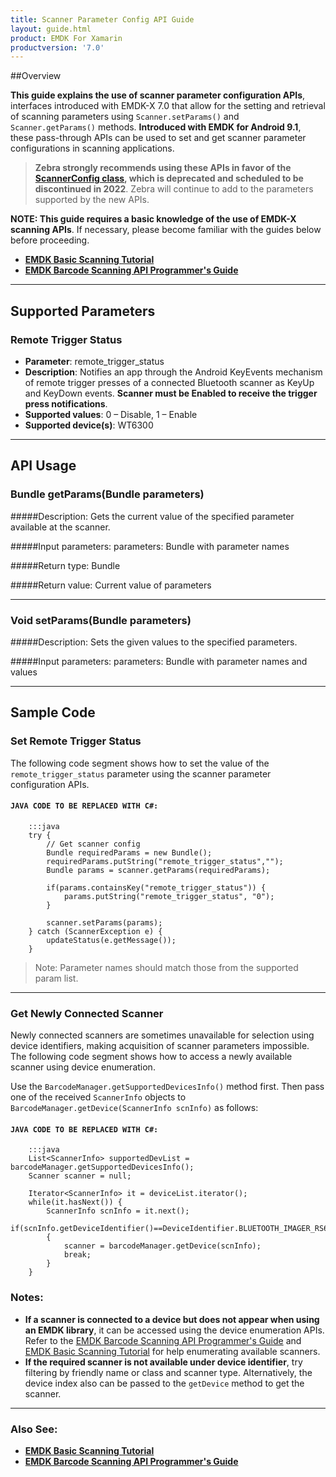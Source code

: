 ```yaml
---
title: Scanner Parameter Config API Guide
layout: guide.html
product: EMDK For Xamarin
productversion: '7.0'
---
```


##Overview

**This guide explains the use of scanner parameter configuration APIs**, interfaces introduced with EMDK-X 7.0 that allow for the setting and retrieval of scanning parameters using `Scanner.setParams()` and `Scanner.getParams()` methods. **Introduced with EMDK for Android 9.1**, these pass-through APIs can be used to set and get scanner parameter configurations in scanning applications. 

> **Zebra strongly recommends using these APIs in favor of the [ScannerConfig class](../../api), which is deprecated and scheduled to be discontinued in 2022**. Zebra will continue to add to the parameters supported by the new APIs.

**NOTE: This guide requires a basic knowledge of the use of EMDK-X scanning APIs**. If necessary, please become familiar with the guides below before proceeding. 
* **[EMDK Basic Scanning Tutorial](https://techdocs.zebra.com/emdk-for-xamarin/latest/tutorial/tutBasicScanningAPI/)**
* **[EMDK Barcode Scanning API Programmer's Guide](https://techdocs.zebra.com/emdk-for-xamarin/latest/guide/barcode_scanning_guide/)**

-----

## Supported Parameters

### Remote Trigger Status

* **Parameter**: remote_trigger_status
* **Description**: Notifies an app through the Android KeyEvents mechanism of remote trigger presses of a connected Bluetooth scanner as KeyUp and KeyDown events. **Scanner must be Enabled to receive the trigger press notifications**. 
* **Supported values**: 0 – Disable, 1 – Enable
* **Supported device(s)**: WT6300

-----

<!-- BELOW BASICLY REPEATS ABOVE:  

Extended scanner parameter configuration APIs are used for configuring and reading scanner parameters and values that are not supported through the [EMDK basic scanning APIs](../../apimenu). Developers currently can use the existing class structure and IntelliSense with a `ScannerConfig` object such as `config.scanParams.decodeHapticFeedback`, but are unable to use that method to read or set new scanning parameters that are now supported by extended scanner parameter configuration APIs. 

WHAT ARE THOSE PARAMERERS? 
New parameters not supported by existing class structure are listed in here >>> `link to a new page with latest params`<<<. Developers need to refer those parameters and supported values from above document and pass the parameter information to extended APIs.

-----
 -->

## API Usage

### Bundle getParams(Bundle parameters)

#####Description: 
Gets the current value of the specified parameter available at the scanner.

#####Input parameters:
parameters: Bundle with parameter names

#####Return type: 
Bundle

#####Return value:
Current value of parameters

-----

### Void setParams(Bundle parameters)

#####Description: 
Sets the given values to the specified parameters.

#####Input parameters:
parameters: Bundle with parameter names and values

-----

## Sample Code

<!-- 
Supported extended scanner parameter list
Please refer this >>> link to a new page with latest params<<<  section of EMDK documentation for get all the extended scanner parameter configurations and supported values.

HUH? 
This is in line with previous scanner configuration APIs. It needs to get the object of `ScannerConfig` to load the current settings before using extended scanning parameter APIs. 
 -->

### Set Remote Trigger Status

The following code segment shows how to set the value of the `remote_trigger_status` parameter using the scanner parameter configuration APIs. 


#### `JAVA CODE TO BE REPLACED WITH C#:` 

        :::java
        try {
            // Get scanner config
            Bundle requiredParams = new Bundle();
            requiredParams.putString("remote_trigger_status","");
            Bundle params = scanner.getParams(requiredParams);
            
            if(params.containsKey("remote_trigger_status")) {
                params.putString("remote_trigger_status", "0");
            }
            
            scanner.setParams(params);
        } catch (ScannerException e) {
            updateStatus(e.getMessage());
        }

> Note: Parameter names should match those from the supported param list. 

-----

### Get Newly Connected Scanner

Newly connected scanners are sometimes unavailable for selection using device identifiers, making acquisition of scanner parameters impossible. The following code segment shows how to access a newly available scanner using device enumeration. 

Use the `BarcodeManager.getSupportedDevicesInfo()` method first. Then pass one of the received `ScannerInfo` objects to `BarcodeManager.getDevice(ScannerInfo scnInfo)` as follows:

#### `JAVA CODE TO BE REPLACED WITH C#:` 

        :::java
        List<ScannerInfo> supportedDevList = barcodeManager.getSupportedDevicesInfo();
        Scanner scanner = null;

        Iterator<ScannerInfo> it = deviceList.iterator();
        while(it.hasNext()) {
            ScannerInfo scnInfo = it.next();
            if(scnInfo.getDeviceIdentifier()==DeviceIdentifier.BLUETOOTH_IMAGER_RS6000)
            {        
                scanner = barcodeManager.getDevice(scnInfo);
                break;
            }
        }


### Notes:
* **If a scanner is connected to a device but does not appear when using an EMDK library**, it can be accessed using the device enumeration APIs. Refer to the [EMDK Barcode Scanning API Programmer's Guide](https://techdocs.zebra.com/emdk-for-xamarin/latest/guide/barcode_scanning_guide/) and [EMDK Basic Scanning Tutorial](https://techdocs.zebra.com/emdk-for-xamarin/latest/tutorial/tutBasicScanningAPI/) for help enumerating available scanners.
* **If the required scanner is not available under device identifier**, try filtering by friendly name or class and scanner type. Alternatively, the device index also can be passed to the `getDevice` method to get the scanner.

-----

### Also See:
* **[EMDK Basic Scanning Tutorial](https://techdocs.zebra.com/emdk-for-xamarin/latest/tutorial/tutBasicScanningAPI/)**
* **[EMDK Barcode Scanning API Programmer's Guide](https://techdocs.zebra.com/emdk-for-xamarin/latest/guide/barcode_scanning_guide/)**
